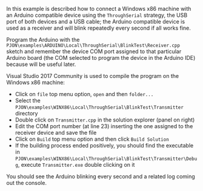 In this example is described how to connect a Windows x86 machine with an Arduino compatible device using the `ThroughSerial` strategy, the USB port of both devices and a USB cable; the Arduino compatible device is used as a receiver and will blink repeatedly every second if all works fine.

Program the Arduino with the `PJON\examples\ARDUINO\Local\ThroughSerial\BlinkTest\Receiver.cpp` sketch and remember the device COM port assigned to that particular Arduino board (the COM selected to program the device in the Arduino IDE) because will be useful later.

Visual Studio 2017 Community is used to compile the program on the Windows x86 machine:

- Click on `file` top menu option, `open` and then `folder...`
- Select the `PJON\examples\WINX86\Local\ThroughSerial\BlinkTest\Transmitter` directory
- Double click on `Transmitter.cpp` in the solution explorer (panel on right)
- Edit the COM port number (at line 23) inserting the one assigned to the receiver device and save the file
- Click on `Build` top menu option and then click `Build Solution`  
- If the building process ended positively, you should find the executable in `PJON\examples\WINX86\Local\ThroughSerial\BlinkTest\Transmitter\Debug`, execute `Transmitter.exe` double clicking on it

You should see the Arduino blinking every second and a related log coming out the console.
